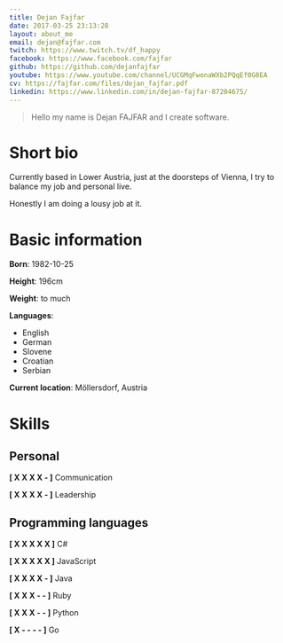 ```yaml
---
title: Dejan Fajfar
date: 2017-03-25 23:13:28
layout: about_me
email: dejan@fajfar.com
twitch: https://www.twitch.tv/df_happy
facebook: https://www.facebook.com/fajfar
github: https://github.com/dejanfajfar
youtube: https://www.youtube.com/channel/UCGMqFwonaWXb2PQqEf0G8EA
cv: https://fajfar.com/files/dejan_fajfar.pdf
linkedin: https://www.linkedin.com/in/dejan-fajfar-87204675/
---
```


> Hello my name is Dejan FAJFAR and I create software. 

# Short bio

Currently based in Lower Austria, just at the doorsteps of Vienna, I try to balance my job and personal live. 

Honestly I am doing a lousy job at it. 

# Basic information

__Born__: 1982-10-25

__Height__: 196cm

__Weight__: to much

__Languages__:

* English
* German
* Slovene
* Croatian
* Serbian

__Current location__: Möllersdorf, Austria

# Skills

## Personal

__[ X X X X - ]__ Communication
 
__[ X X X X - ]__ Leadership

## Programming languages

__[ X X X X X ]__ C#

__[ X X X X X ]__ JavaScript 

__[ X X X X - ]__ Java

__[ X X X - - ]__ Ruby

__[ X X X - - ]__ Python

__[ X - - - - ]__ Go